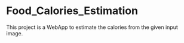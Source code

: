# Food_Calories_Estimation
This project is a WebApp to estimate the calories from the given input image.
